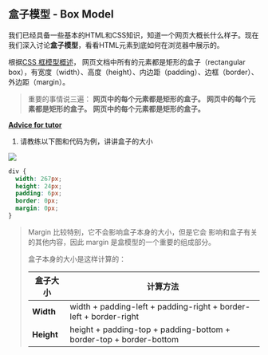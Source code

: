 ## 盒子模型 - Box Model

我们已经具备一些基本的HTML和CSS知识，知道一个网页大概长什么样子。现在我们深入讨论**盒子模型**，看看HTML元素到底如何在浏览器中展示的。

根据[CSS 框模型概述](http://www.w3school.com.cn/css/css_boxmodel.asp)， 网页文档中所有的元素都是矩形的盒子（rectangular box），有宽度（width）、高度（height）、内边距（padding）、边框（border）、外边距（margin）。

> 重要的事情说三遍：
> **网页中的每个元素都是矩形的盒子。**
> **网页中的每个元素都是矩形的盒子。**
> **网页中的每个元素都是矩形的盒子。**

<u>**Advice for tutor**</u>

1. 请教练以下图和代码为例，讲讲盒子的大小

![](http://ocuwjo7n4.bkt.clouddn.com/blog/2017-06-16-css%20box%20model-1.png)

  ```css
  div {
    width: 267px;
    height: 24px;
    padding: 6px;
    border: 0px;
    margin: 0px;
  }
  ```

> Margin 比较特别，它不会影响盒子本身的大小，但是它会
> 影响和盒子有关的其他内容，因此 margin 是盒模型的一个重要的组成部分。
>
> 盒子本身的大小是这样计算的：
> 
> | 盒子大小       | 计算方法                                     |
> | ---------- | ---------------------------------------- |
> | **Width**  | width + padding-left + padding-right + border-left + border-right |
> | **Height** | height + padding-top + padding-bottom + border-top + border-bottom |
